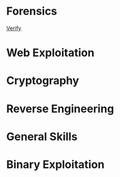 # Forensics
[Verify](Forensics/Verify.md)
# Web Exploitation
# Cryptography
# Reverse Engineering
# General Skills
# Binary Exploitation
